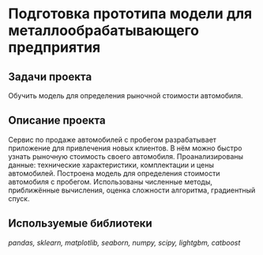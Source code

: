 # Подготовка прототипа модели для металлообрабатывающего предприятия

## Задачи проекта

Обучить модель для определения рыночной стоимости автомобиля.

## Описание проекта

Сервис по продаже автомобилей с пробегом разрабатывает приложение для привлечения новых клиентов. В нём можно быстро узнать рыночную стоимость своего автомобиля. Проанализированы данные: технические характеристики, комплектации и цены автомобилей. Построена модель для определения стоимости автомобиля с пробегом. Использованы численные методы, приближённые вычисления, оценка сложности алгоритма, градиентный спуск.

## Используемые библиотеки

*pandas, sklearn, matplotlib, seaborn, numpy, scipy, lightgbm, catboost*
